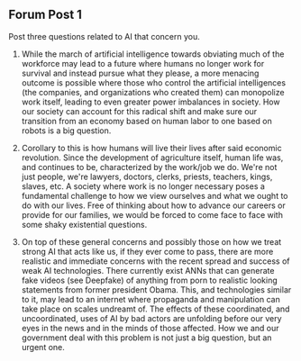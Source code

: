 ## Forum Post 1
Post three questions related to AI that concern you.

1. While the march of artificial intelligence towards obviating much of the workforce may lead to a future where humans no longer work for survival and instead pursue what they please, a more menacing outcome is possible where those who control the artificial intelligences (the companies, and organizations who created them) can monopolize work itself, leading to even greater power imbalances in society. How our society can account for this radical shift and make sure our transition from an economy based on human labor to one based on robots is a big question.

2. Corollary to this is how humans will live their lives after said economic revolution. Since the development of agriculture itself, human life was, and continues to be, characterized by the work/job we do. We're not just people, we're lawyers, doctors, clerks, priests, teachers, kings, slaves, etc. A society where work is no longer necessary poses a fundamental challenge to how we view ourselves and what we ought to do with our lives. Free of thinking about how to advance our careers or provide for our families, we would be forced to come face to face with some shaky existential questions.

3. On top of these general concerns and possibly those on how we treat strong AI that acts like us, if they ever come to pass, there are more realistic and immediate concerns with the recent spread and success of weak AI technologies. There currently exist ANNs that can generate fake videos (see Deepfake) of anything from porn to realistic looking statements from former president Obama. This, and technologies similar to it, may lead to an internet where propaganda and manipulation can take place on scales undreamt of. The effects of these coordinated, and uncoordinated, uses of AI by bad actors are unfolding before our very eyes in the news and in the minds of those affected. How we and our government deal with this problem is not just a big question, but an urgent one.
